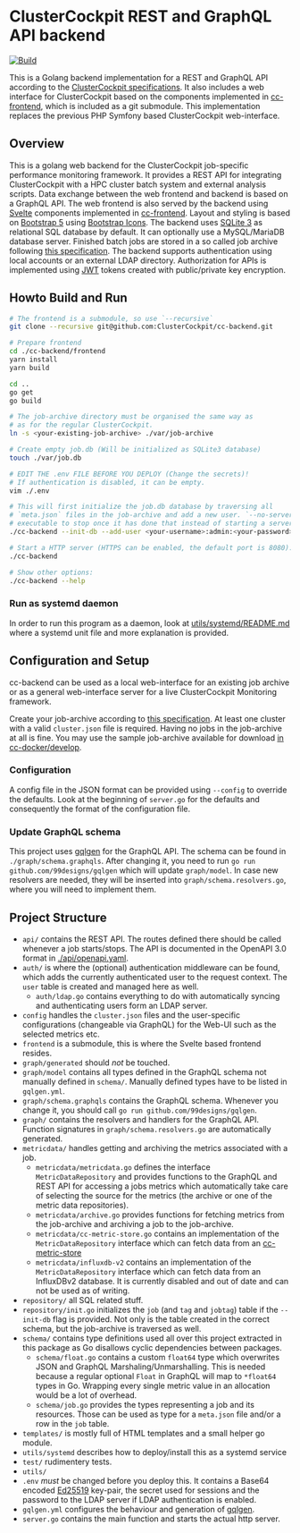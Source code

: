 # ClusterCockpit REST and GraphQL API backend

[![Build](https://github.com/ClusterCockpit/cc-backend/actions/workflows/test.yml/badge.svg)](https://github.com/ClusterCockpit/cc-backend/actions/workflows/test.yml)

This is a Golang backend implementation for a REST and GraphQL API according to the [ClusterCockpit specifications](https://github.com/ClusterCockpit/cc-specifications).
It also includes a web interface for ClusterCockpit based on the components implemented in
[cc-frontend](https://github.com/ClusterCockpit/cc-frontend), which is included as a git submodule.
This implementation replaces the previous PHP Symfony based ClusterCockpit web-interface.

## Overview

This is a golang web backend for the ClusterCockpit job-specific performance monitoring framework.
It provides a REST API for integrating ClusterCockpit with a HPC cluster batch system and external analysis scripts.
Data exchange between the web frontend and backend is based on a GraphQL API.
The web frontend is also served by the backend using [Svelte](https://svelte.dev/) components implemented in [cc-frontend](https://github.com/ClusterCockpit/cc-frontend).
Layout and styling is based on [Bootstrap 5](https://getbootstrap.com/) using [Bootstrap Icons](https://icons.getbootstrap.com/).
The backend uses [SQLite 3](https://sqlite.org/) as relational SQL database by default. It can optionally use a MySQL/MariaDB database server.
Finished batch jobs are stored in a so called job archive following [this specification](https://github.com/ClusterCockpit/cc-backend/wiki).
The backend supports authentication using local accounts or an external LDAP directory.
Authorization for APIs is implemented using [JWT](https://jwt.io/) tokens created with  public/private key encryption.

## Howto Build and Run

```sh
# The frontend is a submodule, so use `--recursive`
git clone --recursive git@github.com:ClusterCockpit/cc-backend.git

# Prepare frontend
cd ./cc-backend/frontend
yarn install
yarn build

cd ..
go get
go build

# The job-archive directory must be organised the same way as
# as for the regular ClusterCockpit.
ln -s <your-existing-job-archive> ./var/job-archive

# Create empty job.db (Will be initialized as SQLite3 database)
touch ./var/job.db

# EDIT THE .env FILE BEFORE YOU DEPLOY (Change the secrets)!
# If authentication is disabled, it can be empty.
vim ./.env

# This will first initialize the job.db database by traversing all
# `meta.json` files in the job-archive and add a new user. `--no-server` will cause the
# executable to stop once it has done that instead of starting a server.
./cc-backend --init-db --add-user <your-username>:admin:<your-password> --no-server

# Start a HTTP server (HTTPS can be enabled, the default port is 8080):
./cc-backend

# Show other options:
./cc-backend --help
```
### Run as systemd daemon

In order to run this program as a daemon, look at [utils/systemd/README.md](./utils/systemd/README.md) where a systemd unit file and more explanation is provided.

## Configuration and Setup

cc-backend can be used as a local web-interface for an existing job archive or
as a general web-interface server for a live ClusterCockpit Monitoring
framework.

Create your job-archive according to [this specification](https://github.com/ClusterCockpit/cc-specifications). At least
one cluster with a valid `cluster.json` file is required. Having no jobs in the
job-archive at all is fine. You may use the sample job-archive available for
download [in cc-docker/develop](https://github.com/ClusterCockpit/cc-docker/tree/develop).

### Configuration

A config file in the JSON format can be provided using `--config` to override the defaults.
Look at the beginning of `server.go` for the defaults and consequently the format of the configuration file.

### Update GraphQL schema

This project uses [gqlgen](https://github.com/99designs/gqlgen) for the GraphQL
API. The schema can be found in `./graph/schema.graphqls`. After changing it,
you need to run `go run github.com/99designs/gqlgen` which will update
`graph/model`. In case new resolvers are needed, they will be inserted into
`graph/schema.resolvers.go`, where you will need to implement them.

## Project Structure

- `api/` contains the REST API. The routes defined there should be called whenever a job starts/stops. The API is documented in the OpenAPI 3.0 format in [./api/openapi.yaml](./api/openapi.yaml).
- `auth/` is where the (optional) authentication middleware can be found, which adds the currently authenticated user to the request context. The `user` table is created and managed here as well.
  - `auth/ldap.go` contains everything to do with automatically syncing and authenticating users form an LDAP server.
- `config` handles the `cluster.json` files and the user-specific configurations (changeable via GraphQL) for the Web-UI such as the selected metrics etc.
- `frontend` is a submodule, this is where the Svelte based frontend resides.
- `graph/generated` should *not* be touched.
- `graph/model` contains all types defined in the GraphQL schema not manually defined in `schema/`. Manually defined types have to be listed in `gqlgen.yml`.
- `graph/schema.graphqls` contains the GraphQL schema. Whenever you change it, you should call `go run github.com/99designs/gqlgen`.
- `graph/` contains the resolvers and handlers for the GraphQL API. Function signatures in `graph/schema.resolvers.go` are automatically generated.
- `metricdata/` handles getting and archiving the metrics associated with a job.
  - `metricdata/metricdata.go` defines the interface `MetricDataRepository` and provides functions to the GraphQL and REST API for accessing a jobs metrics which automatically take care of selecting the source for the metrics (the archive or one of the metric data repositories).
  - `metricdata/archive.go` provides functions for fetching metrics from the job-archive and archiving a job to the job-archive.
  - `metricdata/cc-metric-store.go` contains an implementation of the `MetricDataRepository` interface which can fetch data from an [cc-metric-store](https://github.com/ClusterCockpit/cc-metric-store)
  - `metricdata/influxdb-v2` contains an implementation of the `MetricDataRepository` interface which can fetch data from an InfluxDBv2 database. It is currently disabled and out of date and can not be used as of writing.
- `repository/` all SQL related stuff.
- `repository/init.go` initializes the `job` (and `tag` and `jobtag`) table if the `--init-db` flag is provided. Not only is the table created in the correct schema, but the job-archive is traversed as well.
- `schema/` contains type definitions used all over this project extracted in this package as Go disallows cyclic dependencies between packages.
  - `schema/float.go` contains a custom `float64` type which overwrites JSON and GraphQL Marshaling/Unmarshalling. This is needed because a regular optional `Float` in GraphQL will map to `*float64` types in Go. Wrapping every single metric value in an allocation would be a lot of overhead.
  - `schema/job.go` provides the types representing a job and its resources. Those can be used as type for a `meta.json` file and/or a row in the `job` table.
- `templates/` is mostly full of HTML templates and a small helper go module.
- `utils/systemd` describes how to deploy/install this as a systemd service
- `test/` rudimentery tests.
- `utils/`
- `.env` *must* be changed before you deploy this. It contains a Base64 encoded [Ed25519](https://en.wikipedia.org/wiki/EdDSA) key-pair, the secret used for sessions and the password to the LDAP server if LDAP authentication is enabled.
- `gqlgen.yml` configures the behaviour and generation of [gqlgen](https://github.com/99designs/gqlgen).
- `server.go` contains the main function and starts the actual http server.
